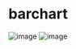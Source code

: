 # barchart
![image](https://github.com/2297802173@qq.com/barchart/barchart/screenshots/device-2017-09-12-205407.png)
![image](https://github.com/2297802173@qq.com/barchart/barchart/screenshots/device-2017-09-12-205427.png)
